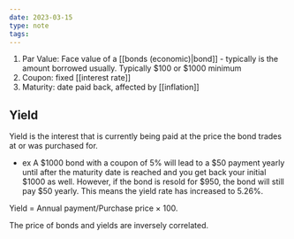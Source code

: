 ```yaml
---
date: 2023-03-15
type: note
tags: 
---
```


1. Par Value: Face value of a [[bonds (economic)|bond]] - typically is the amount borrowed usually. Typically $100 or $1000 minimum
2. Coupon: fixed [[interest rate]]
3. Maturity: date paid back, affected by [[inflation]]

## Yield
Yield is the interest that is currently being paid at the price the bond trades at or was purchased for.
- ex A $1000 bond with a coupon of 5% will lead to a $50 payment yearly until after the maturity date is reached and you get back your initial $1000 as well. However, if the bond is resold for $950, the bond will still pay $50 yearly. This means the yield rate has increased to 5.26%.

Yield = Annual payment/Purchase price $\times$ 100.

The price of bonds and yields are inversely correlated.
